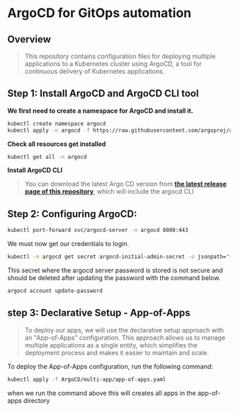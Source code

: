 # ArgoCD for GitOps automation 

## Overview
> This repository contains configuration files for deploying multiple applications to a Kubernetes cluster using ArgoCD, a tool for continuous delivery of Kubernetes applications.
## Step 1: Install ArgoCD and ArgoCD CLI tool

 **We first need to create a namespace for ArgoCD and install it.**
  ```bash
  kubectl create namespace argocd
  kubectl apply -n argocd -f https://raw.githubusercontent.com/argoproj/argo-cd/stable/manifests/install.yaml
  ```
**Check all resources get installed** 
  ```bash
  kubectl get all -n argocd
  ```
**Install ArgoCD CLI**
> You can download the latest Argo CD version from **[the latest release page of this repository](https://github.com/argoproj/argo-cd/releases/tag/v2.7.1)**, which will include the argocd CLI

## Step 2: Configuring ArgoCD:
 
  ```bash
  kubectl port-forward svc/argocd-server -n argocd 8080:443
  ```
We must now get our credentials to login.

  ```bash
  kubectl -n argocd get secret argocd-initial-admin-secret -o jsonpath="{.data.password}" | base64 -d
  ```
This secret where the argocd server password is stored is not secure and should be deleted after updating the password with the command below.
  
  ```bash
  argocd account update-password
  ```

## step 3: Declarative Setup - App-of-Apps
> To deploy our apps, we will use the declarative setup approach with an "App-of-Apps" configuration. This approach allows us to manage multiple applications as a single entity, which simplifies the deployment process and makes it easier to maintain and scale.

To deploy the App-of-Apps configuration, run the following command:

```bash
kubectl apply -f ArgoCD/multi-app/app-of-apps.yaml
```
when we run the command above this will creates all apps in the app-of-apps directory

